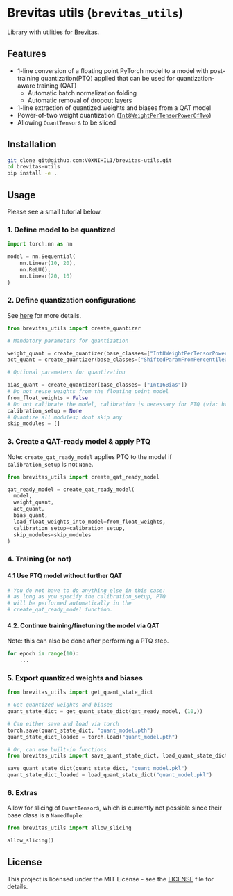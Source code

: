 # Brevitas utils (`brevitas_utils`)

Library with utilities for [Brevitas](https://github.com/Xilinx/brevitas/).

## Features

- 1-line conversion of a floating point PyTorch model to a model with post-training quantization(PTQ) applied that can be used for quantization-aware training (QAT)
  - Automatic batch normalization folding
  - Automatic removal of dropout layers
- 1-line extraction of quantized weights and biases from a QAT model
- Power-of-two weight quantization ([`Int8WeightPerTensorPowerOfTwo`](brevitas_utils/custom_quantizers/int8_weight_per_tensor_pot.py))
- Allowing `QuantTensor`s to be sliced

## Installation

```bash
git clone git@github.com:V0XNIHILI/brevitas-utils.git
cd brevitas-utils
pip install -e .
```

## Usage

Please see a small tutorial below.

### 1. Define model to be quantized

```python
import torch.nn as nn

model = nn.Sequential(
    nn.Linear(10, 20),
    nn.ReLU(),
    nn.Linear(20, 10)
)
```

### 2. Define quantization configurations

See [here](https://xilinx.github.io/brevitas/tutorials/tvmcon2021.html#Inheriting-from-a-quantizer) for more details.

```python
from brevitas_utils import create_quantizer

# Mandatory parameters for quantization

weight_quant = create_quantizer(base_classes=["Int8WeightPerTensorPowerOfTwo"], kwargs={"bit_width": 4, "narrow_range": False})
act_quant = create_quantizer(base_classes=["ShiftedParamFromPercentileUintQuant"], kwargs={"bit_width": 4, "collect_stats_steps": 1500})

# Optional parameters for quantization

bias_quant = create_quantizer(base_classes= ["Int16Bias"])
# Do not reuse weights from the floating point model
from_float_weights = False
# Do not calibrate the model, calibration is necessary for PTQ (via: https://xilinx.github.io/brevitas/tutorials/tvmcon2021.html#Calibration-based-post-training-quantization)
calibration_setup = None
# Quantize all modules; dont skip any
skip_modules = []
```

### 3. Create a QAT-ready model & apply PTQ

Note: `create_qat_ready_model` applies PTQ to the model if `calibration_setup` is not `None`.

```python
from brevitas_utils import create_qat_ready_model

qat_ready_model = create_qat_ready_model(
  model,
  weight_quant,
  act_quant,
  bias_quant,
  load_float_weights_into_model=from_float_weights,
  calibration_setup=calibration_setup,
  skip_modules=skip_modules
)
```

### 4. Training (or not)

#### 4.1 Use PTQ model without further QAT

```python
# You do not have to do anything else in this case:
# as long as you specify the calibration_setup, PTQ
# will be performed automatically in the
# create_qat_ready_model function.
```

#### 4.2. Continue training/finetuning the model via QAT

Note: this can also be done after performing a PTQ step.

```python
for epoch in range(10):
    ...
```

### 5. Export quantized weights and biases

```python
from brevitas_utils import get_quant_state_dict

# Get quantized weights and biases
quant_state_dict = get_quant_state_dict(qat_ready_model, (10,))

# Can either save and load via torch
torch.save(quant_state_dict, "quant_model.pth")
quant_state_dict_loaded = torch.load("quant_model.pth")

# Or, can use built-in functions
from brevitas_utils import save_quant_state_dict, load_quant_state_dict

save_quant_state_dict(quant_state_dict, "quant_model.pkl")
quant_state_dict_loaded = load_quant_state_dict("quant_model.pkl")
```

### 6. Extras

Allow for slicing of `QuantTensor`s, which is currently not possible since their base class is a `NamedTuple`:

```python
from brevitas_utils import allow_slicing

allow_slicing()
```

## License

This project is licensed under the MIT License - see the [LICENSE](LICENSE) file for details.
